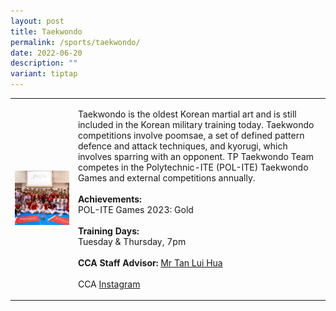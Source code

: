 ```yaml
---
layout: post
title: Taekwondo
permalink: /sports/taekwondo/
date: 2022-06-20
description: ""
variant: tiptap
---
```

<table style="minWidth: 50px">
<colgroup>
<col>
<col>
</colgroup>
<tbody>
<tr>
<td rowspan="1" colspan="1">
<div class="isomer-image-wrapper">
<img style="width: 100%" height="auto" width="100%" alt="" src="/images/Sports/Taekwondo_1.png">
</div>
</td>
<td rowspan="1" colspan="1">
<p>Taekwondo is the oldest Korean martial art and is still included in the
Korean military training today. Taekwondo competitions involve poomsae,
a set of defined pattern defence and attack techniques, and kyorugi, which
involves sparring with an opponent. TP Taekwondo Team competes in the Polytechnic-ITE
(POL-ITE) Taekwondo Games and external competitions annually.
<br>
<br><strong>Achievements:</strong>
<br>POL-ITE Games 2023: Gold
<br>
<br><strong>Training Days:</strong>
<br>Tuesday &amp; Thursday, 7pm
<br>
<br><strong>CCA Staff Advisor:</strong>  <a href="mailto:Tan_Lui_Hua@tp.edu.sg" rel="noopener noreferrer nofollow" target="_blank">Mr Tan Lui Hua</a>
<br>
<br>CCA <a href="https://www.instagram.com/tp_taekwondo" rel="noopener noreferrer nofollow" target="_blank">Instagram</a>
</p>
</td>
</tr>
</tbody>
</table>
<p></p>